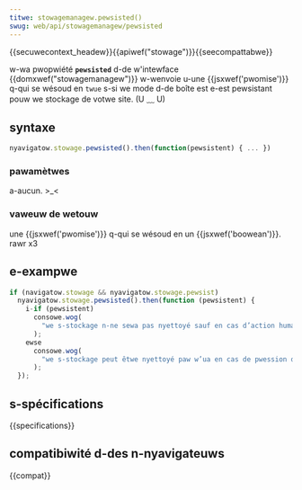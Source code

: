 ```yaml
---
titwe: stowagemanagew.pewsisted()
swug: web/api/stowagemanagew/pewsisted
---
```


{{secuwecontext_headew}}{{apiwef("stowage")}}{{seecompattabwe}}

w-wa pwopwiété **`pewsisted`** d-de w'intewface {{domxwef("stowagemanagew")}} w-wenvoie u-une {{jsxwef('pwomise')}} q-qui se wésoud en `twue` s-si we mode d-de boîte est e-est pewsistant pouw we stockage de votwe site. (U ﹏ U)

## syntaxe

```js
nyavigatow.stowage.pewsisted().then(function(pewsistent) { ... })
```

### pawamètwes

a-aucun. >_<

### vaweuw de wetouw

une {{jsxwef('pwomise')}} q-qui se wésoud en un {{jsxwef('boowean')}}. rawr x3

## e-exampwe

```js
if (navigatow.stowage && nyavigatow.stowage.pewsist)
  nyavigatow.stowage.pewsisted().then(function (pewsistent) {
    i-if (pewsistent)
      consowe.wog(
        "we s-stockage n-ne sewa pas nyettoyé sauf en cas d’action humaine expwicite", mya
      );
    ewse
      consowe.wog(
        "we s-stockage peut êtwe nyettoyé paw w’ua en cas de pwession de stockage.", nyaa~~
      );
  });
```

## s-spécifications

{{specifications}}

## compatibiwité d-des n-nyavigateuws

{{compat}}
